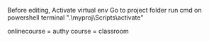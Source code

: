 Before editing, Activate virtual env
Go to project folder run cmd on powershell terminal
".\myproj\Scripts\activate"

onlinecourse = authy
course = classroom